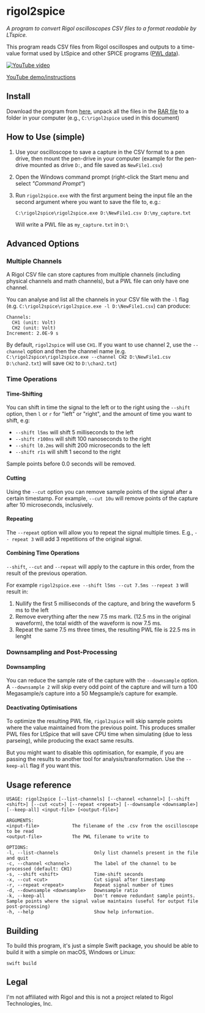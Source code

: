 # rigol2spice

*A program to convert Rigol oscilloscopes CSV files to a format readable by LTspice.*

This program reads CSV files from Rigol oscillospes and outputs to a time-value format used by LtSpice and other SPICE programs ([PWL data](https://www.analog.com/en/technical-articles/ltspice-importing-exporting-pwl-data.html)). 

[![YouTube video](https://img.youtube.com/vi/LTEc7fjmXSg/0.jpg)](https://www.youtube.com/watch?v=LTEc7fjmXSg)

[YouTube demo/instructions](https://www.youtube.com/watch?v=LTEc7fjmXSg)

## Install

Download the program from [here](https://github.com/RuiCarneiro/rigol2spice/releases), unpack all the files in the [RAR file](https://www.rarlab.com/) to a folder in your computer (e.g., `C:\rigol2spice` used in this document)

## How to Use (simple) 

1. Use your oscilloscope to save a capture in the CSV format to a pen drive, then mount the pen-drive in your computer (example for the pen-drive mounted as drive `D:`, and file saved as `NewFile1.csv`)
2. Open the Windows command prompt (right-click the Start menu and select *"Command Prompt"*)
3. Run `rigol2spice.exe` with the first argument being the input file an the second argument where you want to save the file to, e.g.:
    
       C:\rigol2spice\rigol2spice.exe D:\NewFile1.csv D:\my_capture.txt
    Will write a PWL file as `my_capture.txt` in `D:\`

## Advanced Options

### Multiple Channels

A Rigol CSV file can store captures from multiple channels (including physical channels and math channels), but a PWL file can only have one channel.

You can analyse and list all the channels in your CSV file with the `-l` flag (e.g. `C:\rigol2spice\rigol2spice.exe -l D:\NewFile1.csv`) can produce:

    Channels:
      CH1 (unit: Volt)
      CH2 (unit: Volt)
    Increment: 2.0E-9 s

By default, `rigol2spice` will use `CH1`. If you want to use channel 2, use the `--channel` option and then the channel name (e.g. `C:\rigol2spice\rigol2spice.exe --channel CH2 D:\NewFile1.csv D:\chan2.txt`) will save `CH2` to `D:\chan2.txt`) 

### Time Operations

#### Time-Shifting

You can shift in time the signal to the left or to the right using the `--shift` option, then `l` or `r` for "left" or "right", and the amount of time you want to shift, e.g:

* `--shift l5ms` will shift 5 milliseconds to the left
* `--shift r100ns` will shift 100 nanoseconds to the right
* `--shift l0.2ms` will shift 200 microseconds to the left
* `--shift r1s` will shift 1 second to the right

Sample points before 0.0 seconds will be removed.

#### Cutting

Using the `--cut` option you can remove sample points of the signal after a certain timestamp. For example, `--cut 10u` will remove points of the capture after 10 microseconds, inclusively.

#### Repeating

The `--repeat`  option will allow you to repeat the signal multiple times. E.g., `-- repeat 3` will add 3 repetitions of the original signal.

#### Combining Time Operations

`--shift`, `--cut` and `--repeat` will apply to the capture in this order, from the result of the previous operation.

For example `rigol2spice.exe --shift l5ms --cut 7.5ms --repeat 3` will result in:

1. Nullify the first 5 milliseconds of the capture, and bring the waveform 5 ms to the left
2. Remove everything after the new 7.5 ms mark. (12.5 ms in the original waveform), the total width of the waveform is now 7.5 ms.
3. Repeat the same 7.5 ms three times, the resulting PWL file is 22.5 ms in lenght


### Downsampling and Post-Processing

#### Downsampling

You can reduce the sample rate of the capture with the `--downsample` option. A `--downsample 2` will skip every odd point of the capture and will turn a 100 Megasample/s capture into a 50 Megsample/s capture for example.

#### Deactivating Optimisations

To optimize the resulting PWL file, `rigol2spice` will skip sample points where the value maintained from the previous point. This produces smaller PWL files for LtSpice that will save CPU time when simulating (due to less parseing), while producing the exact same results.

But you might want to disable this optimisation, for example, if you are passing the results to another tool for analysis/transformation. Use the `--keep-all` flag if you want this.

## Usage reference

    USAGE: rigol2spice [--list-channels] [--channel <channel>] [--shift <shift>] [--cut <cut>] [--repeat <repeat>] [--downsample <downsample>] [--keep-all] <input-file> [<output-file>]

    ARGUMENTS:
    <input-file>            The filename of the .csv from the oscilloscope to be read
    <output-file>           The PWL filename to write to

    OPTIONS:
    -l, --list-channels             Only list channels present in the file and quit
    -c, --channel <channel>         The label of the channel to be processed (default: CH1)
    -s, --shift <shift>             Time-shift seconds
    -x, --cut <cut>                 Cut signal after timestamp
    -r, --repeat <repeat>           Repeat signal number of times
    -d, --downsample <downsample>   Downsample ratio
    -k, --keep-all                  Don't remove redundant sample points. Sample points where the signal value maintains (useful for output file post-processing)
    -h, --help                      Show help information.


## Building

To build this program, it's just a simple Swift package, you should be able to build it with a simple on macOS, Windows or Linux:

    swift build

## Legal

I'm not affiliated with Rigol and this is not a project related to Rigol Technologies, Inc.
